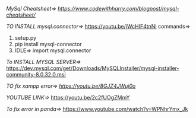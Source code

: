 *MySql Cheatsheet=> https://www.codewithharry.com/blogpost/mysql-cheatsheet/*

*TO INSTALL mysql.connector=>*
https://youtu.be/jWcHIF4tnNI
commands=>
1. setup.py
2. pip install mysql-connector
3. IDLE=> import mysql.connector

*To INSTALL MYSQL SERVER=>* https://dev.mysql.com/get/Downloads/MySQLInstaller/mysql-installer-community-8.0.32.0.msi 

*TO fix xampp error=> https://youtu.be/8GJZ4JWuj0o*

  *YOUTUBE LINK=>* https://youtu.be/2c2fUOgZMmY 

*To fix error in panda=>*
https://www.youtube.com/watch?v=WPNhrYmx_Jk
